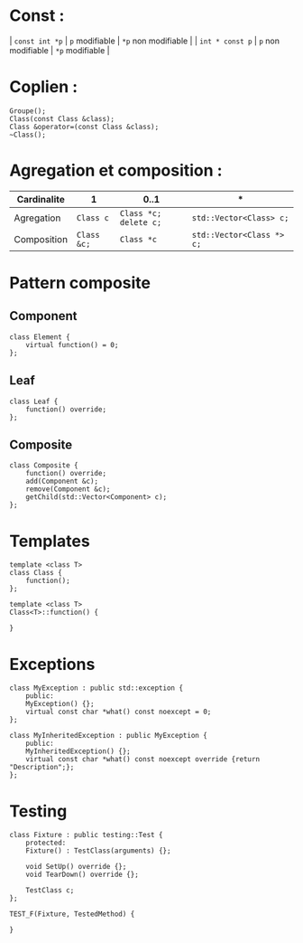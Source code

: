 # Const :
| `const int *p` | `p` modifiable | `*p` non modifiable |
| `int * const p` | `p` non modifiable | `*p` modifiable |

# Coplien :
```
Groupe();
Class(const Class &class);
Class &operator=(const Class &class);
~Class();
```

# Agregation et composition :
| Cardinalite     | 1 | 0..1 | * |
|-|-|-|-|
| Agregation | `Class c` | `Class *c;` `delete c;` | `std::Vector<Class> c;` |
| Composition | `Class &c;` | `Class *c` | `std::Vector<Class *> c;` |

# Pattern composite
## Component
```
class Element {
	virtual function() = 0;
};
```

## Leaf
```
class Leaf {
	function() override;
};
```

## Composite
```
class Composite {
	function() override;
	add(Component &c);
	remove(Component &c);
	getChild(std::Vector<Component> c);
};
```

# Templates
```
template <class T>
class Class {
	function();
};

template <class T>
Class<T>::function() {

}
```

# Exceptions
```
class MyException : public std::exception {
	public:
	MyException() {};
	virtual const char *what() const noexcept = 0;
};

class MyInheritedException : public MyException {
	public:
	MyInheritedException() {};
	virtual const char *what() const noexcept override {return "Description";};
};
```

# Testing
```
class Fixture : public testing::Test {
	protected:
	Fixture() : TestClass(arguments) {};

	void SetUp() override {};
	void TearDown() override {};
	
	TestClass c;
};

TEST_F(Fixture, TestedMethod) {

}
```
